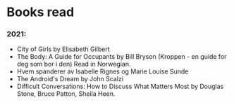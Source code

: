 
# Books read 

### 2021:
- City of Girls by Elisabeth Gilbert
- The Body: A Guide for Occupants by Bill Bryson (Kroppen - en guide for deg som bor i den) Read in Norwegian. 
- Hvem spanderer av Isabelle Rignes og Marie Louise Sunde
- The Android's Dream by John Scalzi
- Difficult Conversations: How to Discuss What Matters Most by Douglas Stone, Bruce Patton, Sheila Heen.
